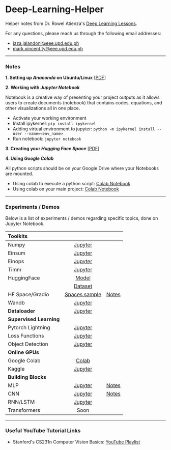# Deep-Learning-Helper
Helper notes from Dr. Rowel Atienza's <a href="https://github.com/roatienza/Deep-Learning-Experiments">Deep Learning Lessons</a>.

For any questions, please reach us through the following email addresses:
  - izza.jalandoni@eee.upd.edu.ph
  - mark.vincent.ty@eee.upd.edu.ph

---

### Notes
**1. Setting up *Anaconda* on Ubuntu/Linux** [[PDF](Notes/Setting-up%20Anaconda%20for%20Ubuntu_Linux.pdf)]


**2. Working with *Jupyter Notebook***

Notebook is a creative way of presenting your project outputs as it allows users to create documents (notebook) that contains codes, equations, and other visualizations all in one place.

  - Activate your working environment
  - Install ipykernel: `pip install ipykernel`
  - Adding virtual environment to jupyter: `python -m ipykernel install --user --name=<env_name>`
  - Run notebook: `jupyter notebook`

**3. Creating your *Hugging Face Space*** [[PDF](Notes/HuggingFace_Spaces.pdf)]

**4. Using *Google Colab***

All python scripts should be on your Google Drive where your Notebooks are mounted.

  - Using colab to execute a python script: [Colab Notebook](https://colab.research.google.com/drive/1NNtgPH_FETz9pX8tZ3DfMjTtZdMCUZBJ?usp=sharing)
  - Using colab on your main project: [Colab Notebook](https://colab.research.google.com/drive/1Dx1LxDX-_wvBcw_VVcr368PfOrzJJzai?usp=sharing)

---

### Experiments / Demos

Below is a list of experiments / demos regarding specific topics, done on Jupyter Notebook.

|   <b>Toolkits</b>     |                                          |    |
|:----------------------|:----------------------------------------:|:--:|
| Numpy                 | [Jupyter](Toolkits/numpy_demo.ipynb)     |    |
| Einsum                | [Jupyter](Toolkits/einsum_demo.ipynb)    |    |
| Einops                | [Jupyter](Toolkits/einops_demo.ipynb)    |    |
| Timm                  | [Jupyter](Toolkits/timm_demo.ipynb)      |    |
| HuggingFace           | [Model](Toolkits/huggingface_demo.ipynb) |    |
|                       | [Dataset](Datasets/dataset_demo.ipynb)   |    |
| HF Space/Gradio       | [Spaces sample](https://huggingface.co/spaces/izzajalandoni/dialogpt-tagalog) | [Notes](Notes/HuggingFace_Spaces.pdf) |
| Wandb                 | [Jupyter](Toolkits/wandb_demo.ipynb)     |    |
| <b>Dataloader</b>     | [Jupyter](Datasets/dataset_demo.ipynb)   |    |
| <b>Supervised Learning</b>|                                      |    |
| Pytorch Lightning     | [Jupyter](SupervisedLearning/mlp_lightning_demo.ipynb)|    |
| Loss Functions        | [Jupyter](SupervisedLearning/lossfunctions.ipynb)     |    |
| Object Detection      | [Jupyter](SupervisedLearning/object_detection.ipynb)  |    |
| <b>Online GPUs</b>    |                                          |    |
| Google Colab          | [Colab](https://colab.research.google.com/drive/1VCg5k-ENTRRJ4ofZGlR1DZhDXqpoyw0V?usp=sharing) |    |
| Kaggle                | [Jupyter](https://github.com/izzajalandoni/Deep-Learning-Helper/blob/main/SupervisedLearning/kaggle_gpu.ipynb)                                     |    |
| <b>Building Blocks</b>|                                          |    |
| MLP                   | [Jupyter](BuildingBlocks/mlp_demo.ipynb) | [Notes](Notes/MultiLayer_Perceptron(MLP).pdf)    |
| CNN                   | [Jupyter](BuildingBlocks/cnn_demo.ipynb) | [Notes](Notes/NN%20IO%20Shape%20Calculation.pdf) |
| RNN/LSTM              | [Jupyter](BuildingBlocks/rnn_demo.ipynb) |    |
| Transformers          | Soon                                     |    |

---

### Useful YouTube Tutorial Links

- Stanford's CS231n Computer Vision Basics: <a href="https://www.youtube.com/playlist?list=PL3FW7Lu3i5JvHM8ljYj-zLfQRF3EO8sYv">YouTube Playlist</a>
